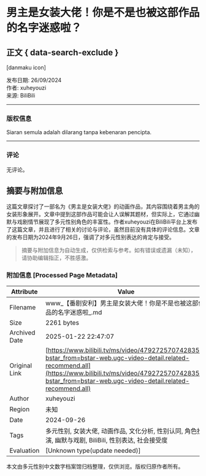# 男主是女装大佬！你是不是也被这部作品的名字迷惑啦？ 

## 正文 { data-search-exclude }


[danmaku icon]

发布日期: 26/09/2024  
作者: xuheyouzi  
来源: BiliBili

---

### 版权信息
Siaran semula adalah dilarang tanpa kebenaran pencipta. 

---

### 评论
无评论。    

<!-- tcd_original_link https://www.bilibili.tv/ms/video/4792725707428353?bstar_from=bstar-web.ugc-video-detail.related-recommend.all -->


## 摘要与附加信息

<!-- tcd_abstract -->
这篇文章探讨了一部名为《男主是女装大佬》的动画作品，其内容围绕着男主角的女装形象展开。文章中提到这部作品可能会让人误解其题材，但实际上，它通过幽默与戏剧情节展现了多元性别角色的丰富性。作者xuheyouzi在BiliBili平台上发布了这篇文章，并且进行了相关的讨论与评论，虽然目前没有具体的评论信息。文章的发布日期为2024年9月26日，强调了对多元性别表达的肯定与接受。
<!-- tcd_abstract_end -->

> 摘要与附加信息为自动生成，仅供检索与参考。如有错误或遗漏（未知），请协助编辑指正，不胜感激。

### 附加信息 [Processed Page Metadata]

| Attribute       | Value                                  |
|-----------------|----------------------------------------|
| Filename        | www_【番剧安利】男主是女装大佬！你是不是也被这部作品的名字迷惑啦_.md                             |
| Size            | 2261 bytes                           |
| Archived Date   | 2025-01-22 22:47:07                             |
| Original Link   | [https://www.bilibili.tv/ms/video/4792725707428353?bstar_from=bstar-web.ugc-video-detail.related-recommend.all](https://www.bilibili.tv/ms/video/4792725707428353?bstar_from=bstar-web.ugc-video-detail.related-recommend.all)                       |
| Author          | xuheyouzi                               |
| Region          | 未知                               |
| Date            | 2024-09-26                                 |
| Tags            | 多元性别, 女装大佬, 动画作品, 文化分析, 性别认同, 角色扮演, 幽默与戏剧, BiliBili, 性别表达, 社会接受度                                 |
| Evaluation            | [Unknown type(update needed)]                                 |
<!-- tcd_table_end -->

本文由多元性别中文数字档案馆归档整理，仅供浏览。版权归原作者所有。
